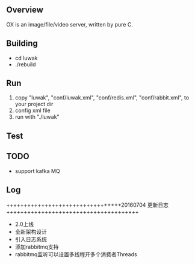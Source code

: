 ## Overview
OX is an image/file/video server, written by pure C.

## Building
* cd luwak
* ./rebuild

## Run
1. copy "luwak", "conf/luwak.xml", "conf/redis.xml", "conf/rabbit.xml", to your project dir
2. config xml file
3. run with "./luwak"

## Test

## TODO
* support kafka MQ


## Log
+++++++++++++++++++++++++++++++++20160704 更新日志++++++++++++++++++++++++++++++++++++++
* 2.0上线
* 全新架构设计
* 引入日志系统
* 添加rabbitmq支持
* rabbitmq监听可以设置多线程开多个消费者Threads
